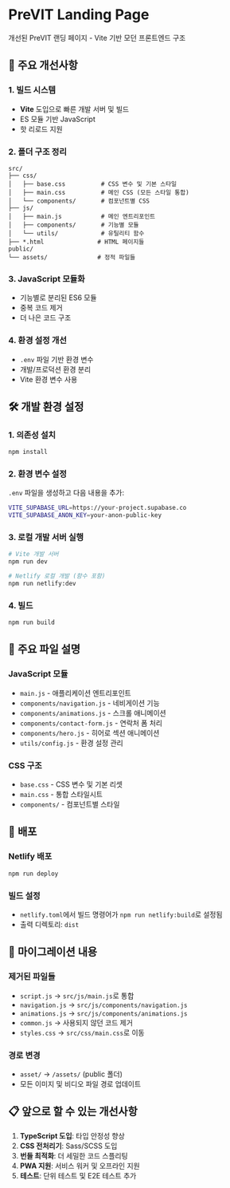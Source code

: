 # PreVIT Landing Page

개선된 PreVIT 랜딩 페이지 - Vite 기반 모던 프론트엔드 구조

## 🚀 주요 개선사항

### 1. 빌드 시스템
- **Vite** 도입으로 빠른 개발 서버 및 빌드
- ES 모듈 기반 JavaScript
- 핫 리로드 지원

### 2. 폴더 구조 정리
```
src/
├── css/
│   ├── base.css          # CSS 변수 및 기본 스타일
│   ├── main.css          # 메인 CSS (모든 스타일 통합)
│   └── components/       # 컴포넌트별 CSS
├── js/
│   ├── main.js           # 메인 엔트리포인트
│   ├── components/       # 기능별 모듈
│   └── utils/            # 유틸리티 함수
├── *.html               # HTML 페이지들
public/
└── assets/              # 정적 파일들
```

### 3. JavaScript 모듈화
- 기능별로 분리된 ES6 모듈
- 중복 코드 제거
- 더 나은 코드 구조

### 4. 환경 설정 개선
- `.env` 파일 기반 환경 변수
- 개발/프로덕션 환경 분리
- Vite 환경 변수 사용

## 🛠️ 개발 환경 설정

### 1. 의존성 설치
```bash
npm install
```

### 2. 환경 변수 설정
`.env` 파일을 생성하고 다음 내용을 추가:
```bash
VITE_SUPABASE_URL=https://your-project.supabase.co
VITE_SUPABASE_ANON_KEY=your-anon-public-key
```

### 3. 로컬 개발 서버 실행
```bash
# Vite 개발 서버
npm run dev

# Netlify 로컬 개발 (함수 포함)
npm run netlify:dev
```

### 4. 빌드
```bash
npm run build
```

## 📁 주요 파일 설명

### JavaScript 모듈
- `main.js` - 애플리케이션 엔트리포인트
- `components/navigation.js` - 네비게이션 기능
- `components/animations.js` - 스크롤 애니메이션
- `components/contact-form.js` - 연락처 폼 처리
- `components/hero.js` - 히어로 섹션 애니메이션
- `utils/config.js` - 환경 설정 관리

### CSS 구조
- `base.css` - CSS 변수 및 기본 리셋
- `main.css` - 통합 스타일시트
- `components/` - 컴포넌트별 스타일

## 🚀 배포

### Netlify 배포
```bash
npm run deploy
```

### 빌드 설정
- `netlify.toml`에서 빌드 명령어가 `npm run netlify:build`로 설정됨
- 출력 디렉토리: `dist`

## 🔧 마이그레이션 내용

### 제거된 파일들
- `script.js` → `src/js/main.js`로 통합
- `navigation.js` → `src/js/components/navigation.js`
- `animations.js` → `src/js/components/animations.js`
- `common.js` → 사용되지 않던 코드 제거
- `styles.css` → `src/css/main.css`로 이동

### 경로 변경
- `asset/` → `/assets/` (public 폴더)
- 모든 이미지 및 비디오 파일 경로 업데이트

## 📋 앞으로 할 수 있는 개선사항

1. **TypeScript 도입**: 타입 안정성 향상
2. **CSS 전처리기**: Sass/SCSS 도입
3. **번들 최적화**: 더 세밀한 코드 스플리팅
4. **PWA 지원**: 서비스 워커 및 오프라인 지원
5. **테스트**: 단위 테스트 및 E2E 테스트 추가